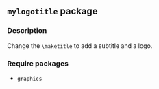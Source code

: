 ## `mylogotitle` package

### Description
Change the `\maketitle` to add a subtitle and a logo.

### Require packages
 - `graphics`
